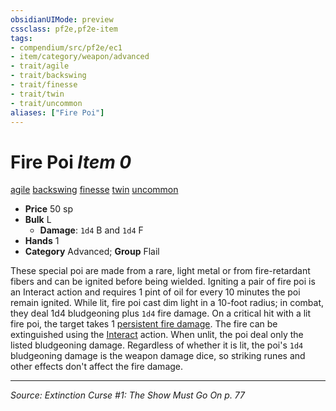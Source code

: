 ```yaml
---
obsidianUIMode: preview
cssclass: pf2e,pf2e-item
tags:
- compendium/src/pf2e/ec1
- item/category/weapon/advanced
- trait/agile
- trait/backswing
- trait/finesse
- trait/twin
- trait/uncommon
aliases: ["Fire Poi"]
---
```

# Fire Poi *Item 0*  
[agile](agile.md "Agile Weapon Trait")  [backswing](backswing.md "Backswing Weapon Trait")  [finesse](finesse.md "Finesse Weapon Trait")  [twin](twin.md "Twin Weapon Trait")  [uncommon](uncommon.md "Uncommon Rarity Trait")  

- **Price** 50 sp
- **Bulk** L
  - **Damage**: `1d4` B and `1d4` F
- **Hands** 1
- **Category** Advanced; **Group** Flail 

These special poi are made from a rare, light metal or from fire-retardant fibers and can be ignited before being wielded. Igniting a pair of fire poi is an Interact action and requires 1 pint of oil for every 10 minutes the poi remain ignited. While lit, fire poi cast dim light in a 10-foot radius; in combat, they deal 1d4 bludgeoning plus `1d4` fire damage. On a critical hit with a lit fire poi, the target takes 1 [persistent fire damage](conditions.md#Persistent%20Damage). The fire can be extinguished using the [Interact](interact.md) action. When unlit, the poi deal only the listed bludgeoning damage. Regardless of whether it is lit, the poi's `1d4` bludgeoning damage is the weapon damage dice, so striking runes and other effects don't affect the fire damage.


---
*Source: Extinction Curse #1: The Show Must Go On p. 77*